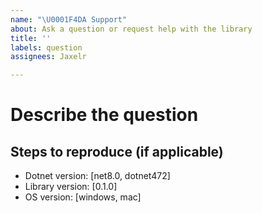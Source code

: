 ```yaml
---
name: "\U0001F4DA Support"
about: Ask a question or request help with the library
title: ''
labels: question
assignees: Jaxelr

---
```


# Describe the question

<!-- A specific description of what the question is -->

## Steps to reproduce (if applicable)

<!-- Enumerate the steps to reproduce the situation, if necessary -->

- Dotnet version: [net8.0, dotnet472]
- Library version: [0.1.0]
- OS version: [windows, mac]
